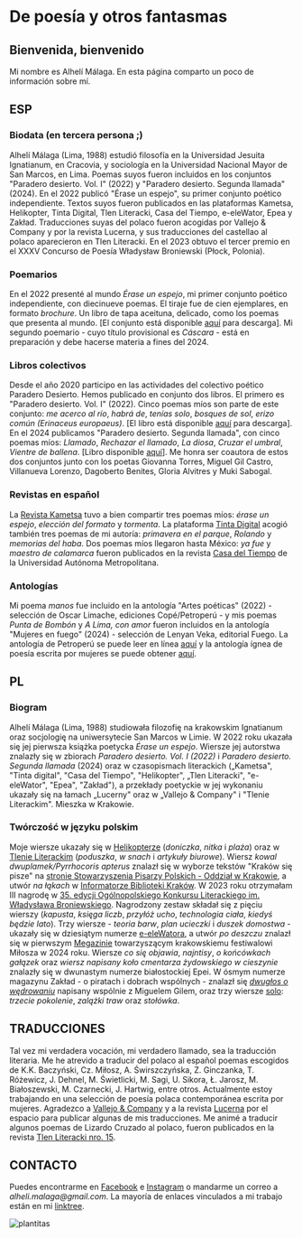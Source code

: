 # De poesía y otros fantasmas
## Bienvenida, bienvenido

Mi nombre es Alhelí Málaga.
En esta página comparto un poco de información sobre mí.

## ESP

### Biodata (en tercera persona ;)

Alhelí Málaga (Lima, 1988) estudió filosofía en la Universidad Jesuita Ignatianum, en Cracovia, y sociología en la Universidad Nacional Mayor de San Marcos, en Lima. Poemas suyos fueron incluidos en los conjuntos "Paradero desierto. Vol. I" (2022) y "Paradero desierto. Segunda llamada" (2024). En el 2022 publicó "Érase un espejo", su primer conjunto poético independiente. Textos suyos fueron publicados en las plataformas Kametsa, Helikopter, Tinta Digital, Tlen Literacki, Casa del Tiempo, e-eleWator, Epea y Zakład. Traducciones suyas del polaco fueron acogidas por Vallejo & Company y por la revista Lucerna, y sus traducciones del castellao al polaco aparecieron en Tlen Literacki. En el 2023 obtuvo el tercer premio en el XXXV Concurso de Poesía Władysław Broniewski (Płock, Polonia).

### Poemarios

En el 2022 presenté al mundo _Érase un espejo_, mi primer conjunto poético independiente, con diecinueve poemas. El tiraje fue de cien ejemplares, en formato _brochure_. Un libro de tapa aceituna, delicado, como los poemas que presenta al mundo. [El conjunto está disponible [aquí](https://github.com/malhelik/malhelik.github.io/files/14628088/REG.Erase.un.espejo.Alheli.Malaga.pdf) para descarga]. Mi segundo poemario - cuyo título provisional es _Cáscara_ - está en preparación y debe hacerse materia a fines del 2024.

### Libros colectivos

Desde el año 2020 participo en las actividades del colectivo poético Paradero Desierto. Hemos publicado en conjunto dos libros. El primero es "Paradero desierto. Vol. I" (2022). Cinco poemas míos son parte de este conjunto: _me acerco al río_, _habrá de_, _tenías solo_, _bosques de sol_, _erizo común (Erinaceus europaeus)_. [El libro está disponible [aquí](https://github.com/malhelik/malhelik.github.io/files/14628090/Paradero.desierto.Vol.I.pdf) para descarga]. En el 2024 publicamos "Paradero desierto. Segunda llamada", con cinco poemas míos: _Llamado_, _Rechazar el llamado_, _La diosa_, _Cruzar el umbral_, _Vientre de ballena_. [Libro disponible [aquí](https://github.com/malhelik/malhelik.github.io/files/14628091/Paradero.desierto.Segunda.llamada.VF.pdf)]. Me honra ser coautora de estos dos conjuntos junto con los poetas Giovanna Torres, Miguel Gil Castro, Villanueva Lorenzo, Dagoberto Benites, Gloria Alvitres y Muki Sabogal.

### Revistas en español

La [Revista Kametsa](https://www.revistakametsa.wordpress.com/2022/07/22/poesia-internacional-alheli-malaga-peru/) tuvo a bien  compartir tres poemas míos: _érase un espejo_, _elección del formato_ y _tormenta_. La plataforma [Tinta Digital](https://tintadigitalxs.wordpress.com/2023/11/20/3-poemas-de-alheli-malaga) acogió también tres poemas de mi autoría: _primavera en el parque_, _Rolando_ y _memorias del haba_. Dos poemas míos llegaron hasta México: _ya fue_ y _maestro de calamarca_ fueron publicados en la revista [Casa del Tiempo](https://casadeltiempo.uam.mx/index.php/30-ct-vi-15/533-ct-vi-15-dos-poemas-alheli-malaga) de la Universidad Autónoma Metropolitana.

### Antologías

Mi poema _manos_ fue incluido en la antología "Artes poéticas" (2022) - selección de Oscar Limache, ediciones Copé/Petroperú  - y mis poemas _Punta de Bombón_ y _A Lima, con amor_ fueron incluidos en la antología "Mujeres en fuego" (2024) - selección de Lenyan Veka, editorial Fuego. La antología de Petroperú se puede leer en línea [aquí](https://cultura.petroperu.com.pe/biblioteca-virtual/artes-poeticas-muestra-de-textos-del-taller-de-poesia-dictado-por-oscar-limache/) y la antología ígnea de poesía escrita por mujeres se puede obtener [aquí](https://www.instagram.com/editorialfuego/).

## PL

### Biogram

Alhelí Málaga (Lima, 1988) studiowała filozofię na krakowskim Ignatianum oraz socjologię na uniwersytecie San Marcos w Limie. W 2022 roku ukazała się jej pierwsza książka poetycka _Érase un espejo_. Wiersze jej autorstwa znalazły się w zbiorach _Paradero desierto. Vol. I (2022)_ i _Paradero desierto. Segunda llamada_ (2024) oraz w czasopismach literackich („Kametsa", "Tinta digital", "Casa del Tiempo", "Helikopter", „Tlen Literacki", "e-eleWator", "Epea", "Zakład"), a przekłady poetyckie w jej wykonaniu ukazały się na łamach „Lucerny" oraz w „Vallejo & Company" i "Tlenie Literackim". Mieszka w Krakowie.

### Twórczość w języku polskim

Moje wiersze ukazały się w [Helikopterze](https://www.opt-art.net/helikopter/10-2022/alheli-malaga-trzy-wiersze) (_doniczka_, _nitka_ i _plaża_) oraz w [Tlenie Literackim](https://tlenliteracki.pl/alheli-malaga-trzy-wiersze) (_poduszka_, _w snach_ i _artykuły biurowe_). Wiersz _kowal dwuplamek/Pyrrhocoris apterus_ znalazł się w wyborze tekstów "Kraków się pisze" na [stronie Stowarzyszenia Pisarzy Polskich - Oddział w Krakowie](https://www.sppkrakow.pl/zwiedzanie-i-pisanie-krakow-sie-pisze-wakacyjne-warsztaty-literackie), a utwór _na łąkach_ w [Informatorze Biblioteki Kraków](https://www.cyfrowa.biblioteka.krakow.pl/Content/6786/IBK%202023.10.pdf). W 2023 roku otrzymałam III nagrodę w [35. edycji Ogólnopolskiego Konkursu Literackiego im. Władysława Broniewskiego](https://tp.com.pl/artykul/lisc-debu-pofrunal/1500891). Nagrodzony zestaw składał się z pięciu wierszy (_kapusta_, _księga liczb_, _przyłóż ucho_, _technologia ciała_, _kiedyś będzie lato_). Trzy wiersze - _teoria barw_, _plan ucieczki_ i _duszek domostwa_ - ukazały się w dziesiątym numerze [e-eleWatora](https://e-elewator.org/e-e-10-alheli-malaga/), a utwór _po deszczu_ znalazł się w pierwszym [Megazinie](https://www.sppkrakow.pl/pierwsza-noc-mega-zinu/) towarzyszącym krakowskiemu festiwalowi Miłosza w 2024 roku. Wiersze _co się objawia_, _najntisy_, _o końcówkach gałązek_ oraz _wiersz napisany koło cmentarza żydowskiego w cieszynie_ znalazły się w dwunastym numerze białostockiej Epei. W ósmym numerze magazynu Zakład - o piratach i dobrach wspólnych - znalazł się [_dwugłos o wędrowaniu_](https://www.zakladmagazyn.pl/post/miguel-gil-alhel%C3%AD-m%C3%A1laga-dwug%C5%82os-o-w%C4%99drowaniu) napisany wspólnie z Miguelem Gilem, oraz trzy wiersze [solo](https://www.zakladmagazyn.pl/post/alheli-malaga-zestaw-trzech-wierszy): _trzecie pokolenie_, _zalążki traw_ oraz _stołówka_.

## TRADUCCIONES

Tal vez mi verdadera vocación, mi verdadero llamado, sea la traducción literaria. Me he atrevido a traducir del polaco al español poemas escogidos de K.K. Baczyński, Cz. Miłosz, A. Świrszczyńska, Z. Ginczanka, T. Różewicz, J. Dehnel, M. Świetlicki, M. Sagi, U. Sikora, Ł. Jarosz, M. Białoszewski, M. Czarnecki, J. Hartwig, entre otros. Actualmente estoy trabajando en una selección de poesía polaca contemporánea escrita por mujeres. Agradezco a [Vallejo & Company](https://www.vallejoandcompany.com/tag/alheli-malaga) y a la revista [Lucerna](https://www.revistalucerna.com) por el espacio para publicar algunas de mis traducciones. Me animé a traducir algunos poemas de Lizardo Cruzado al polaco, fueron publicados en la revista [Tlen Literacki nro. 15](https://tlenliteracki.pl/lizardo-cruzado-wiersze/).

## CONTACTO

Puedes encontrarme en [Facebook](https://www.facebook.com/alhelimalaga) e [Instagram](https://www.instagram.com/malhelik) o mandarme un correo a _alheli.malaga@gmail.com_. La mayoría de enlaces vinculados a mi trabajo están en mi [linktree](https://linktr.ee/alhelicha).

![plantitas](https://github.com/malhelik/malhelik.github.io/assets/163737180/22be2d40-212b-4a39-ac23-00316406adc0)
